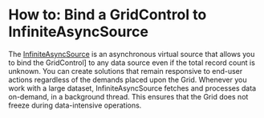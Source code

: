 # How to: Bind a GridControl to InfiniteAsyncSource

<p>The <a href="https://docs.devexpress.com/Win10Apps/400312/controls/data-grid/asynchronous-virtual-source">InfiniteAsyncSource</a> is an asynchronous virtual source that allows you to bind the GridControl] to any data source even if the total record count is unknown. You can create solutions that remain responsive to end-user actions regardless of the demands placed upon the Grid. Whenever you work with a large dataset, InfiniteAsyncSource fetches and processes data on-demand, in a background thread. This ensures that the Grid does not freeze during data-intensive operations.</p>
